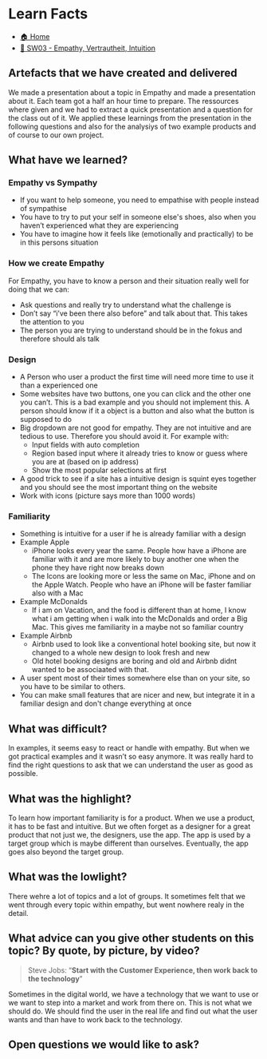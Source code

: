 # Learn Facts

- [🏠 Home](../index.md)
- [🫶 SW03 - Empathy, Vertrautheit, Intuition](../SW03%20-%20Empathy,%20Vertrautheit,%20Intuition.md)

## Artefacts that we have created and delivered

We made a presentation about a topic in Empathy and made a presentation about it. Each team got a half an hour time to prepare. The ressources where given and we had to extract a quick presentation and a question for the class out of it. We applied these learnings from the presentation in the following questions and also for the analysiys of two example products and of course to our own project.

## What have we learned?

### Empathy vs Sympathy

- If you want to help someone, you need to empathise with people instead of sympathise
- You have to try to put your self in someone else's shoes, also when you haven’t experienced what they are experiencing
- You have to imagine how it feels like (emotionally and practically) to be in this persons situation

### How we create Empathy

For Empathy, you have to know a person and their situation really well for doing that we can:

- Ask questions and really try to understand what the challenge is
- Don’t say “i’ve been there also before” and talk about that. This takes the attention to you
- The person you are trying to understand should be in the fokus and therefore should als talk

### Design

- A Person who user a product the first time will need more time to use it than a experienced one
- Some websites have two buttons, one you can click and the other one you can’t. This is a bad example and you should not implement this. A person should know if it a object is a button and also what the button is supposed to do
- Big dropdown are not good for empathy. They are not intuitive and are tedious to use. Therefore you should avoid it. For example with:
    - Input fields with auto completion
    - Region based input where it already tries to know or guess where you are at (based on ip address)
    - Show the most popular selections at first
- A good trick to see if a site has a intuitive design is squint eyes together and you should see the most important thing on the website
- Work with icons (picture says more than 1000 words)

### Familiarity

- Something is intuitive for a user if he is already familiar with a design
- Example Apple
    - iPhone looks every year the same. People how have a iPhone are familiar with it and are more likely to buy another one when the phone they have right now breaks down
    - The Icons are looking more or less the same on Mac, iPhone and on the Apple Watch. People who have an iPhone will be faster familiar also with a Mac
- Example McDonalds
    - If i am on Vacation, and the food is different than at home, I know what i am getting when i walk into the McDonalds and order a Big Mac. This gives me familiarity in a maybe not so familiar country
- Example Airbnb
    - Airbnb used to look like a conventional hotel booking site, but now it changed to a whole new design to look fresh and new
    - Old hotel booking designs are boring and old and Airbnb didnt wanted to be associaated with that.
- A user spent most of their times somewhere else than on your site, so you have to be similar to others.
- You can make small features that are nicer and new, but integrate it in a familiar design and don't change everything at once

## What was difficult?

In examples, it seems easy to react or handle with empathy. But when we got practical examples and it wasn’t so easy anymore. It was really hard to find the right questions to ask that we can understand the user as good as possible. 

## What was the highlight?

To learn how important familiarity is for a product. When we use a product, it has to be fast and intuitive. But we often forget as a designer for a great product that not just we, the designers, use the app. The app is used by a target group which is maybe different than ourselves. Eventually, the app goes also beyond the target group. 

## What was the lowlight?

There wehre a lot of topics and a lot of groups. It sometimes felt that we went through every topic within empathy, but went nowhere realy in the detail.

## What advice can you give other students on this topic? By quote, by picture, by video?

> Steve Jobs: “**Start with the Customer Experience, then work back to the technology**”
> 

Sometimes in the digital world, we have a technology that we want to use or we want to step into a market and work from there on. This is not what we should do. We should find the user in the real life and find out what the user wants and than have to work back to the technology. 

## Open questions we would like to ask?